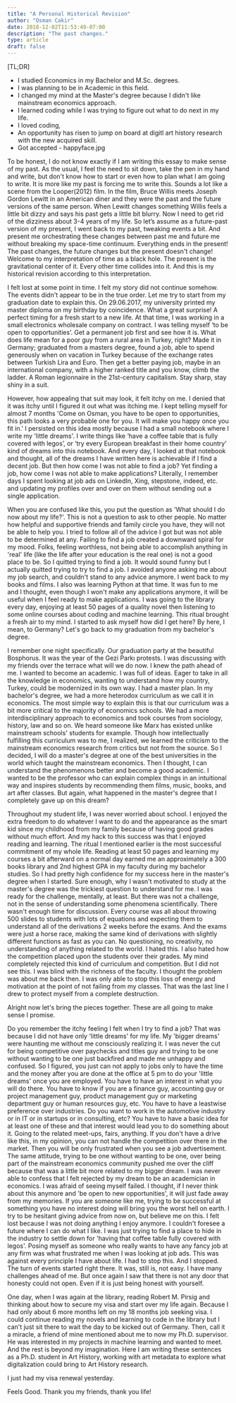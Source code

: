```yaml
---
title: "A Personal Historical Revision"
author: "Osman Cakir"
date: 2018-12-02T11:53:49-07:00
description: "The past changes."
type: article
draft: false
---
```


[TL;DR]

* I studied Economics in my Bachelor and M.Sc. degrees. 
* I was planning to be in Academic in this field.
* I changed my mind at the Master's degree because I didn't like mainstream economics approach. 
* I learned coding while I was trying to figure out what to do next in my life. 
* I loved coding, 
* An opportunity has risen to jump on board at digitl art history research with the new acquired skill. 
* Got accepted - happyface.jpg


To be honest, I do not know exactly if I am writing this essay to make sense of my past. As the usual, I feel the need to sit down, take the pen in my hand and write, but don't know how to start or even how to plan what I am going to write. It is more like my past is forcing me to write this. Sounds a lot like a scene from the Looper(2012) film. In the film, Bruce Willis meets Joseph Gordon Lewitt in an American diner and they were the past and the future versions of the same person. When Lewitt changes something Willis feels a little bit dizzy and says his past gets a little bit blurry. Now I need to get rid of the dizziness about 3-4 years of my life. So let’s assume as a future-past version of my present, I went back to my past, tweaking events a bit. And present me orchestrating these changes between past me and future me without breaking my space-time continuum. Everything ends in the present! The past changes, the future changes but the present doesn't change! Welcome to my interpretation of time as a black hole. The present is the gravitational center of it. Every other time collides into it. And this is my historical revision according to this interpretation.

I felt lost at some point in time. I felt my story did not continue somehow. The events didn't appear to be in the true order. Let me try to start from my graduation date to explain this. On 29.06.2017, my university printed my master diploma on my birthday by coincidence. What a great surprise! A perfect timing for a fresh start to a new life. At that time, I was working in a small electronics wholesale company on contract. I was telling myself ‘to be open to opportunities’. Get a permanent job first and see how it is. What does life mean for a poor guy from a rural area in Turkey, right? Made it in Germany; graduated from a masters degree, found a job, able to spend generously when on vacation in Turkey because of the exchange rates between Turkish Lira and Euro. Then get a better paying job, maybe in an international company, with a higher ranked title and you know, climb the ladder. A Roman legionnaire in the 21st-century capitalism. Stay sharp, stay shiny in a suit. 

However, how appealing that suit may look, it felt itchy on me. I denied that it was itchy until I figured it out what was itching me. I kept telling myself for almost 7 months 'Come on Osman, you have to be open to opportunities, this path looks a very probable one for you. It will make you happy once you fit in.' I persisted on this idea mostly because I had a small notebook where I write my 'little dreams'. I write things like ‘have a coffee table that is fully covered with legos’, or ‘try every European breakfast in their home country’ kind of dreams into this notebook. And every day, I looked at that notebook and thought, all of the dreams I have written here is achievable if I find a decent job. But then how come I was not able to find a job? Yet finding a job, how come I was not able to make applications? Literally, I remember days I spent looking at job ads on LinkedIn, Xing, stepstone, indeed, etc. and updating my profiles over and over on them without sending out a single application.

When you are confused like this, you put the question as 'What should I do now about my life?'. This is not a question to ask to other people. No matter how helpful and supportive friends and family circle you have, they will not be able to help you. I tried to follow all of the advice I got but was not able to be determined at any. Failing to find a job created a downward spiral for my mood. Folks, feeling worthless, not being able to accomplish anything in 'real' life (like the life after your education is the real one) is not a good place to be. So I quitted trying to find a job. It would sound funny but I actually quitted trying to try to find a job. I avoided anyone asking me about my job search, and couldn't stand to any advice anymore. I went back to my books and films. I also was learning Python at that time. It was fun to me and I thought, even though I won't make any applications anymore, it will be useful when I feel ready to make applications. I was going to the library every day, enjoying at least 50 pages of a quality novel then listening to some online courses about coding and machine learning. This ritual brought a fresh air to my mind. I started to ask myself how did I get here? By here, I mean, to Germany? Let's go back to my graduation from my bachelor's degree. 

I remember one night specifically. Our graduation party at the beautiful Bosphorus. It was the year of the Gezi Parkı protests. I was discussing with my friends over the terrace what will we do now. I knew the path ahead of me. I wanted to become an academic. I was full of ideas. Eager to take in all the knowledge in economics, wanting to understand how my country, Turkey, could be modernized in its own way. I had a master plan. In my bachelor's degree, we had a more heterodox curriculum as we call it in economics. The most simple way to explain this is that our curriculum was a bit more critical to the majority of economics schools. We had a more interdisciplinary approach to economics and took courses from sociology, history, law and so on. We heard someone like Marx has existed unlike mainstream schools' students for example. Though how intellectually fulfilling this curriculum was to me, I realized, we learned the criticism to the mainstream economics research from critics but not from the source. So I decided, I will do a master's degree at one of the best universities in the world which taught the mainstream economics. Then I thought, I can understand the phenomenons better and become a good academic. I wanted to be the professor who can explain complex things in an intuitional way and inspires students by recommending them films, music, books, and art after classes. But again, what happened in the master's degree that I completely gave up on this dream? 

Throughout my student life, I was never worried about school. I enjoyed the extra freedom to do whatever I want to do and the appearance as the smart kid since my childhood from my family because of having good grades without much effort. And my hack to this success was that I enjoyed reading and learning. The ritual I mentioned earlier is the most successful commitment of my whole life. Reading at least 50 pages and learning my courses a bit afterward on a normal day earned me an approximately a 300 books library and 2nd highest GPA in my faculty during my bachelor studies. So I had pretty high confidence for my success here in the master's degree when I started. Sure enough, why I wasn't motivated to study at the master's degree was the trickiest question to understand for me. I was ready for the challenge, mentally, at least. But there was not a challenge, not in the sense of understanding some phenomena scientifically. There wasn't enough time for discussion. Every course was all about throwing 500 slides to students with lots of equations and expecting them to understand all of the derivations 2 weeks before the exams. And the exams were just a horse race, making the same kind of derivations with slightly different functions as fast as you can. No questioning, no creativity, no understanding of anything related to the world. I hated this. I also hated how the competition placed upon the students over their grades. My mind completely rejected this kind of curriculum and competition. But I did not see this. I was blind with the richness of the faculty. I thought the problem was about me back then. I was only able to stop this loss of energy and motivation at the point of not failing from my classes. That was the last line I drew to protect myself from a complete destruction. 

Alright now let's bring the pieces together. These are all going to make sense I promise. 

Do you remember the itchy feeling I felt when I try to find a job? That was because I did not have only 'little dreams' for my life. My 'bigger dreams' were haunting me without me consciously realizing it. I was never the cut for being competitive over paychecks and titles guy and trying to be one without wanting to be one just backfired and made me unhappy and confused. So I figured, you just can not apply to jobs only to have the time and the money after you are done at the office at 5 pm to do your 'little dreams' once you are employed. You have to have an interest in what you will do there. You have to know if you are a finance guy, accounting guy or project management guy, product management guy or marketing department guy or human resources guy, etc. You have to have a leastwise preference over industries. Do you want to work in the automotive industry or in IT or in startups or in consulting, etc? You have to have a basic idea for at least one of these and that interest would lead you to do something about it. Going to the related meet-ups, fairs, anything. If you don't have a drive like this, in my opinion, you can not handle the competition over there in the market. Then you will be only frustrated when you see a job advertisement. The same attitude, trying to be one without wanting to be one, over being part of the mainstream economics community pushed me over the cliff because that was a little bit more related to my bigger dream. I was never able to confess that I felt rejected by my dream to be an academician in economics. I was afraid of seeing myself failed. I thought, if I never think about this anymore and 'be open to new opportunities', it will just fade away from my memories. If you are someone like me, trying to be successful at something you have no interest doing will bring you the worst hell on earth. I try to be hesitant giving advice from now on, but believe me on this. I felt lost because I was not doing anything I enjoy anymore. I couldn't foresee a future where I can do what I like. I was just trying to find a place to hide in the industry to settle down for 'having that coffee table fully covered with legos'. Posing myself as someone who really wants to have any fancy job at any firm was what frustrated me when I was looking at job ads. This was against every principle I have about life. I had to stop this. And I stopped. The turn of events started right there. It was, still is, not easy. I have many challenges ahead of me. But once again I saw that there is not any door that honesty could not open. Even if it is just being honest with yourself.

One day, when I was again at the library, reading Robert M. Pirsig and thinking about how to secure my visa and start over my life again. Because I had only about 6 more months left on my 18 months job seeking visa. I could continue reading my novels and learning to code in the library but I can't just sit there to wait the day to be kicked out of Germany. Then, call it a miracle, a friend of mine mentioned about me to now my Ph.D. supervisor. He was interested in my projects in machine learning and wanted to meet. And the rest is beyond my imagination. Here I am writing these sentences as a Ph.D. student in Art History, working with art metadata to explore what digitalization could bring to Art History research. 

I just had my visa renewal yesterday.

Feels Good. Thank you my friends, thank you life!

